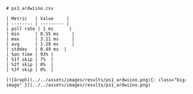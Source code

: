 
    # ps1_ardwiino.csv

    | Metric   | Value     |
    | -------- | --------- |
    | poll rate | 1 ms      |
    | min      | 0.55 ms     |
    | max      | 3.21 ms     |
    | avg      | 1.29 ms     |
    | stddev   | 0.49 ms  |
    | %on time | 93% |
    | %1f skip | 7%  |
    | %2f skip | 0%  |
    | %3f skip | 0%  |

    [![Graph](../../assets/images/results/ps1_ardwiino.png){: class="big-image" }](../../assets/images/results/ps1_ardwiino.png)

    